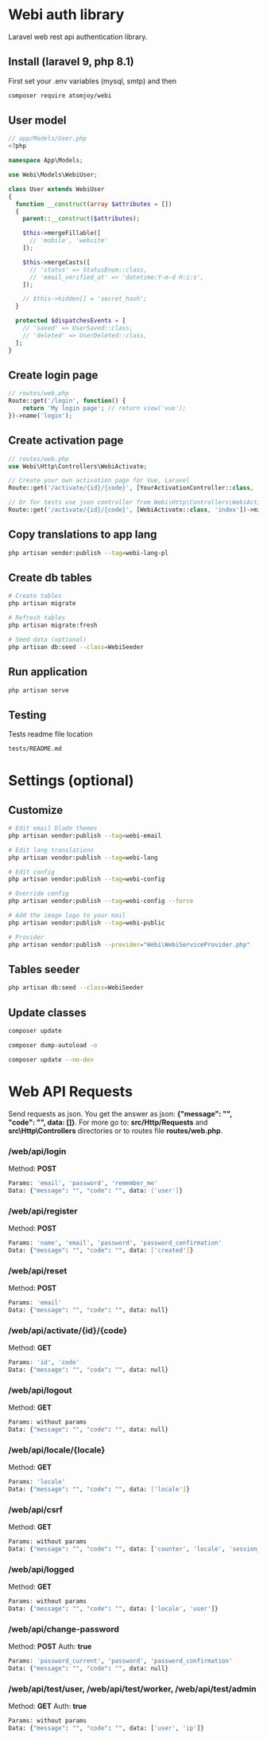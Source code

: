 # Webi auth library

Laravel web rest api authentication library.

## Install (laravel 9, php 8.1)

First set your .env variables (mysql, smtp) and then

```sh
composer require atomjoy/webi
```

## User model

```php
// app/Models/User.php
<?php

namespace App\Models;

use Webi\Models\WebiUser;

class User extends WebiUser
{
  function __construct(array $attributes = [])
  {
    parent::__construct($attributes);

    $this->mergeFillable([
      // 'mobile', 'website'
    ]);

    $this->mergeCasts([
      // 'status' => StatusEnum::class,
      // 'email_verified_at' => 'datetime:Y-m-d H:i:s',
    ]);

    // $this->hidden[] = 'secret_hash';
  }

  protected $dispatchesEvents = [
    // 'saved' => UserSaved::class,
    // 'deleted' => UserDeleted::class,
  ];
}
```

## Create login page

```php
// routes/web.php
Route::get('/login', function() {
    return 'My login page'; // return view('vue');
})->name('login');
```

## Create activation page

```php
// routes/web.php
use Webi\Http\Controllers\WebiActivate;

// Create your own activation page for Vue, Laravel
Route::get('/activate/{id}/{code}', [YourActivationController::class, 'index'])->middleware(['webi-locale']);

// Or for tests use json controller from Webi\Http\Controllers\WebiActivate.php
Route::get('/activate/{id}/{code}', [WebiActivate::class, 'index'])->middleware(['webi-locale']);
```

## Copy translations to app lang

```sh
php artisan vendor:publish --tag=webi-lang-pl
```

## Create db tables

```sh
# Create tables
php artisan migrate

# Refresh tables
php artisan migrate:fresh

# Seed data (optional)
php artisan db:seed --class=WebiSeeder
```

## Run application

```sh
php artisan serve
```

## Testing

Tests readme file location

```sh
tests/README.md
```

# Settings (optional)

## Customize

```sh
# Edit email blade themes
php artisan vendor:publish --tag=webi-email

# Edit lang translations
php artisan vendor:publish --tag=webi-lang

# Edit config
php artisan vendor:publish --tag=webi-config

# Override config
php artisan vendor:publish --tag=webi-config --force

# Add the image logo to your mail
php artisan vendor:publish --tag=webi-public

# Provider
php artisan vendor:publish --provider="Webi\WebiServiceProvider.php"
```

## Tables seeder

```sh
php artisan db:seed --class=WebiSeeder
```

## Update classes

```sh
composer update

composer dump-autoload -o

composer update --no-dev
```

# Web API Requests

Send requests as json. You get the answer as json: **{"message": "", "code": "", data: []}**. For more go to: **src/Http/Requests** and **src\Http\Controllers** directories or to routes file **routes/web.php**.

### /web/api/login

Method: **POST**

```sh
Params: 'email', 'password', 'remember_me'
Data: {"message": "", "code": "", data: ['user']}
```

### /web/api/register

Method: **POST**

```sh
Params: 'name', 'email', 'password', 'password_confirmation'
Data: {"message": "", "code": "", data: ['created']}
```

### /web/api/reset

Method: **POST**

```sh
Params: 'email'
Data: {"message": "", "code": "", data: null}
```

### /web/api/activate/{id}/{code}

Method: **GET**

```sh
Params: 'id', 'code'
Data: {"message": "", "code": "", data: null}
```

### /web/api/logout

Method: **GET**

```sh
Params: without params
Data: {"message": "", "code": "", data: null}
```

### /web/api/locale/{locale}

Method: **GET**

```sh
Params: 'locale'
Data: {"message": "", "code": "", data: ['locale']}
```

### /web/api/csrf

Method: **GET**

```sh
Params: without params
Data: {"message": "", "code": "", data: ['counter', 'locale', 'session_locale']}
```

### /web/api/logged

Method: **GET**

```sh
Params: without params
Data: {"message": "", "code": "", data: ['locale', 'user']}
```

### /web/api/change-password

Method: **POST** Auth: **true**

```sh
Params: 'password_current', 'password', 'password_confirmation'
Data: {"message": "", "code": "", data: null}
```

### /web/api/test/user, /web/api/test/worker, /web/api/test/admin

Method: **GET** Auth: **true**

```sh
Params: without params
Data: {"message": "", "code": "", data: ['user', 'ip']}
```
